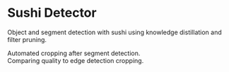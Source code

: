 # Sushi Detector

Object and segment detection with sushi using knowledge distillation and filter pruning.

<!-- Teacher-student network. -->

Automated cropping after segment detection.\
Comparing quality to edge detection cropping.

<!-- Used scraped data from Instagram's `#sushi` hashtag. -->
